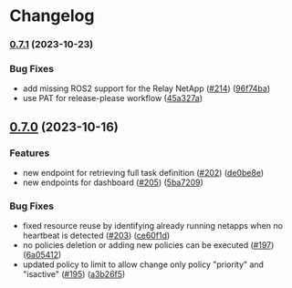 # Changelog

### [0.7.1](https://github.com/5G-ERA/middleware/compare/v0.7.0...v0.7.1) (2023-10-23)


### Bug Fixes

* add missing ROS2 support for the Relay NetApp ([#214](https://github.com/5G-ERA/middleware/issues/214)) ([96f74ba](https://github.com/5G-ERA/middleware/commit/96f74bad9df8b0f487f7631473bc11de890ca5ec))
* use PAT for release-please workflow ([45a327a](https://github.com/5G-ERA/middleware/commit/45a327a20e8db9d20bab02172b00913e2a400e08))

## [0.7.0](https://github.com/5G-ERA/middleware/compare/v0.6.4...v0.7.0) (2023-10-16)


### Features

* new endpoint for retrieving full task definition ([#202](https://github.com/5G-ERA/middleware/issues/202)) ([de0be8e](https://github.com/5G-ERA/middleware/commit/de0be8e9b6e08f9f44b226cc9884fb90872e0f0a))
* new endpoints for dashboard ([#205](https://github.com/5G-ERA/middleware/issues/205)) ([5ba7209](https://github.com/5G-ERA/middleware/commit/5ba7209a3f09e17dad1ca64b3c8d4bc8003b9cbc))


### Bug Fixes

* fixed resource reuse by identifying already running netapps when no heartbeat is detected ([#203](https://github.com/5G-ERA/middleware/issues/203)) ([ce60f1d](https://github.com/5G-ERA/middleware/commit/ce60f1d9083b144287cc5bd2d647896d7684dcc1))
* no policies deletion or adding new policies can be executed ([#197](https://github.com/5G-ERA/middleware/issues/197)) ([6a05412](https://github.com/5G-ERA/middleware/commit/6a05412918bfda84197541d5714c532db12f34ec))
* updated policy to limit to allow change only policy "priority" and "isactive" ([#195](https://github.com/5G-ERA/middleware/issues/195)) ([a3b26f5](https://github.com/5G-ERA/middleware/commit/a3b26f5cea1f539b12a503649f2723ae571c53f3))
